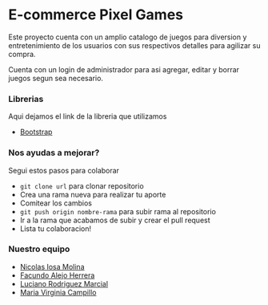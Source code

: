 # E-commerce Pixel Games  

Este proyecto cuenta con un amplio catalogo de juegos para diversion y entretenimiento de los usuarios con sus respectivos detalles para agilizar su compra.

Cuenta con un login de administrador para asi agregar, editar y borrar juegos segun sea necesario.

### Librerias
Aqui dejamos el link de la libreria que utilizamos

- [Bootstrap](https://getbootstrap.com/)

### Nos ayudas a mejorar?

Segui estos pasos para colaborar
- ```git clone url``` para clonar repositorio
- Crea una rama nueva para realizar tu aporte
- Comitear los cambios
- ```git push origin nombre-rama``` para subir rama al repositorio
- Ir a la rama que acabamos de subir y crear el pull request
- Lista tu colaboracion! 

### Nuestro equipo

- [Nicolas Iosa Molina](https://github.com/nicoiosa)
- [Facundo Alejo Herrera](https://github.com/alejoh12)
- [Luciano Rodriguez Marcial](https://github.com/luc14no12)
- [Maria Virginia Campillo](https://github.com/vircampillo22)
